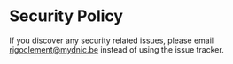# Security Policy

If you discover any security related issues, please email rigoclement@mydnic.be instead of using the issue tracker.
